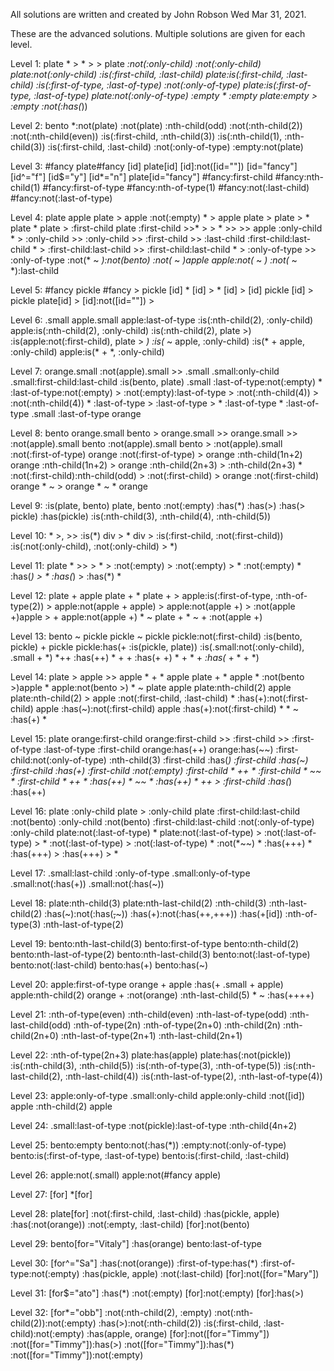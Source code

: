 All solutions are written and created by John Robson Wed Mar 31, 2021.

These are the advanced solutions. Multiple solutions are given for each level.

Level 1:
    plate
    *
    > *
    >
    > plate
    *:not(:only-child)
    :not(:only-child)
    plate:not(:only-child)
    :is(:first-child, :last-child)
    plate:is(:first-child, :last-child)
    :is(:first-of-type, :last-of-type)
    :not(:only-of-type)
    plate:is(:first-of-type, :last-of-type)
    plate:not(:only-of-type)
    :empty
    * :empty
    plate:empty
    > :empty
    :not(:has(*))

Level 2:
    bento
    *:not(plate)
    :not(plate)
    :nth-child(odd)
    :not(:nth-child(2))
    :not(:nth-child(even))
    :is(:first-child, :nth-child(3))
    :is(:nth-child(1), :nth-child(3))
    :is(:first-child, :last-child)
    :not(:only-of-type)
    :empty:not(plate)

Level 3:
    #fancy
    plate#fancy
    [id]
    plate[id]
    [id]:not([id=""])
    [id="fancy"]
    [id^="f"]
    [id$="y"]
    [id*="n"]
    plate[id="fancy"]
    #fancy:first-child
    #fancy:nth-child(1)
    #fancy:first-of-type
    #fancy:nth-of-type(1)
    #fancy:not(:last-child)
    #fancy:not(:last-of-type)

Level 4:
    plate apple
    plate > apple
    :not(:empty)
    * > apple
    plate >
    plate > *
    plate *
    plate > :first-child
    plate :first-child
    >>*
    > > *
    >>
    >> apple
    :only-child
    * > :only-child
    >> :only-child
    >> :first-child
    >> :last-child
    :first-child:last-child
    * > :first-child:last-child
    >> :first-child:last-child
    * > :only-of-type
    >> :only-of-type
    :not(* ~ *):not(bento)
    :not(* ~ *)apple
    apple:not(* ~ *)
    :not(* ~ *):last-child

Level 5:
    #fancy pickle
    #fancy > pickle
    [id] *
    [id] > *
    [id] >
    [id] pickle
    [id] > pickle
    plate[id] >
    [id]:not([id=""]) >

Level 6:
    .small
    apple.small
    apple:last-of-type
    :is(:nth-child(2), :only-child)
    apple:is(:nth-child(2), :only-child)
    :is(:nth-child(2), plate >)
    :is(apple:not(:first-child), plate > *)
    :is(* ~ apple, :only-child)
    :is(* + apple, :only-child)
    apple:is(* + *, :only-child)

Level 7:
    orange.small
    :not(apple).small
    >> .small
    .small:only-child
    .small:first-child:last-child
    :is(bento, plate) .small
    :last-of-type:not(:empty) *
    :last-of-type:not(:empty) >
    :not(:empty):last-of-type >
    :not(:nth-child(4)) >
    :not(:nth-child(4)) *
    :last-of-type >
    :last-of-type > *
    :last-of-type *
    :last-of-type .small
    :last-of-type orange

Level 8:
    bento orange.small
    bento > orange.small
    >> orange.small
    >> :not(apple).small
    bento :not(apple).small
    bento > :not(apple).small
    :not(:first-of-type) orange
    :not(:first-of-type) > orange
    :nth-child(1n+2) orange
    :nth-child(1n+2) > orange
    :nth-child(2n+3) >
    :nth-child(2n+3) *
    :not(:first-child):nth-child(odd) >
    :not(:first-child) > orange
    :not(:first-child) orange
    * ~ > orange
    * ~ * orange

Level 9:
    :is(plate, bento)
    plate, bento
    :not(:empty)
    :has(*)
    :has(>)
    :has(> pickle)
    :has(pickle)
    :is(:nth-child(3), :nth-child(4), :nth-child(5))

Level 10:
    *
    >, >>
    :is(*)
    div > *
    div >
    :is(:first-child, :not(:first-child))
    :is(:not(:only-child), :not(:only-child) > *)

Level 11:
    plate *
    >>
    > * >
    :not(:empty) >
    :not(:empty) > *
    :not(:empty) *
    :has(*) > *
    :has(*) >
    :has(*) *

Level 12:
    plate + apple
    plate + *
    plate +
    > apple:is(:first-of-type, :nth-of-type(2))
    > apple:not(apple + apple)
    > apple:not(apple +)
    > :not(apple +)apple
    > + apple:not(apple +)
    * ~ plate +
    * ~ + :not(apple +)

Level 13:
    bento ~ pickle
    pickle ~ pickle
    pickle:not(:first-child)
    :is(bento, pickle) + pickle
    pickle:has(+ :is(pickle, plate))
    :is(.small:not(:only-child), .small + *)
    *++ :has(++)
    * + + :has(+ +)
    * + * + *:has(* + * + *)

Level 14:
    plate > apple
    >> apple
    * + * apple
    plate + * apple
    * :not(bento >)apple
    * apple:not(bento >)
    * ~ plate apple
    plate:nth-child(2) apple
    plate:nth-child(2) > apple
    :not(:first-child, :last-child) *
    :has(+):not(:first-child) apple
    :has(~):not(:first-child) apple
    :has(+):not(:first-child) *
    * ~ :has(+) *

Level 15:
    plate orange:first-child
    orange:first-child
    >> :first-child
    >> :first-of-type
    :last-of-type :first-child
    orange:has(++)
    orange:has(~~)
    :first-child:not(:only-of-type)
    :nth-child(3) :first-child
    :has(*) :first-child
    :has(~) :first-child
    :has(+) :first-child
    :not(:empty) :first-child
    * ++ * :first-child
    * ~~ * :first-child
    * ++ * :has(++)
    * ~~ * :has(++)
    * ++ > :first-child
    :has(*) :has(++)

Level 16:
    plate :only-child
    plate > :only-child
    plate :first-child:last-child
    :not(bento) :only-child
    :not(bento) :first-child:last-child
    :not(:only-of-type) :only-child
    plate:not(:last-of-type) *
    plate:not(:last-of-type) >
    :not(:last-of-type) > *
    :not(:last-of-type) >
    :not(:last-of-type) *
    :not(*~~) *
    :has(+++) *
    :has(+++) >
    :has(+++) > *

Level 17:
    .small:last-child
    :only-of-type
    .small:only-of-type
    .small:not(:has(+))
    .small:not(:has(~))

Level 18:
    plate:nth-child(3)
    plate:nth-last-child(2)
    :nth-child(3)
    :nth-last-child(2)
    :has(~):not(:has(~~,~~~))
    :has(+):not(:has(++,+++))
    :has(+[id])
    :nth-of-type(3)
    :nth-last-of-type(2)

Level 19:
    bento:nth-last-child(3)
    bento:first-of-type
    bento:nth-child(2)
    bento:nth-last-of-type(2)
    bento:nth-last-child(3)
    bento:not(:last-of-type)
    bento:not(:last-child)
    bento:has(+)
    bento:has(~)

Level 20:
    apple:first-of-type
    orange + apple
    :has(+ .small + apple)
    apple:nth-child(2)
    orange + :not(orange)
    :nth-last-child(5)
    * ~ :has(++++)

Level 21:
    :nth-of-type(even)
    :nth-child(even)
    :nth-last-of-type(odd)
    :nth-last-child(odd)
    :nth-of-type(2n)
    :nth-of-type(2n+0)
    :nth-child(2n)
    :nth-child(2n+0)
    :nth-last-of-type(2n+1)
    :nth-last-child(2n+1)

Level 22:
    :nth-of-type(2n+3)
    plate:has(apple)
    plate:has(:not(pickle))
    :is(:nth-child(3), :nth-child(5))
    :is(:nth-of-type(3), :nth-of-type(5))
    :is(:nth-last-child(2), :nth-last-child(4))
    :is(:nth-last-of-type(2), :nth-last-of-type(4))

Level 23:
    apple:only-of-type
    .small:only-child
    apple:only-child
    :not([id]) apple
    :nth-child(2) apple

Level 24:
    .small:last-of-type
    :not(pickle):last-of-type
    :nth-child(4n+2)

Level 25:
    bento:empty
    bento:not(:has(*))
    :empty:not(:only-of-type)
    bento:is(:first-of-type, :last-of-type)
    bento:is(:first-child, :last-child)

Level 26:
    apple:not(.small)
    apple:not(#fancy apple)

Level 27:
    [for]
    *[for]

Level 28:
    plate[for]
    :not(:first-child, :last-child)
    :has(pickle, apple)
    :has(:not(orange))
    :not(:empty, :last-child)
    [for]:not(bento)

Level 29:
    bento[for="Vitaly"]
    :has(orange)
    bento:last-of-type

Level 30:
    [for^="Sa"]
    :has(:not(orange))
    :first-of-type:has(*)
    :first-of-type:not(:empty)
    :has(pickle, apple)
    :not(:last-child)
    [for]:not([for="Mary"])

Level 31:
    [for$="ato"]
    :has(*)
    :not(:empty)
    [for]:not(:empty)
    [for]:has(>)

Level 32:
    [for*="obb"]
    :not(:nth-child(2), :empty)
    :not(:nth-child(2)):not(:empty)
    :has(>):not(:nth-child(2))
    :is(:first-child, :last-child):not(:empty)
    :has(apple, orange)
    [for]:not([for="Timmy"])
    :not([for="Timmy"]):has(>)
    :not([for="Timmy"]):has(*)
    :not([for="Timmy"]):not(:empty)
